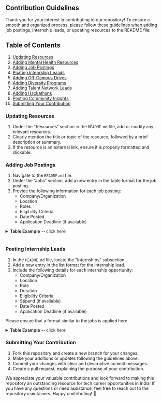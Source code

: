 ## Contribution Guidelines

Thank you for your interest in contributing to our repository! To ensure a smooth and organized process, please follow these guidelines when adding job postings, internship leads, or updating resources to the README file:


## Table of Contents

1. [Updating Resources](#updating-resources)
2. [Adding Mental Health Resources](#adding-mental-health-resources)
3. [Adding Job Postings](#adding-job-postings)
4. [Poating Intenrship Leaads](#posting-internship-leads)
5. [Adding Off-Campus Drives](#adding-off-campus-drives)
6. [Adding Diversity Programs](#adding-diversity-programs)
7. [Adding Talent Network Leads](#adding-talent-network-leads)
8. [Adding Hackathons](#adding-hackathons)
9. [Posting Community Insights](#posting-community-insights)
10. [Submitting Your Contribution](#submitting-your-contribution)
 
### Updating Resources

1. Under the "Resources" section in the `README.md` file, add or modify any relevant resources.
2. Clearly mention the title or topic of the resource, followed by a brief description or summary.
3. If the resource is an external link, ensure it is properly formatted and clickable.


### Adding Job Postings

1. Navigate to the `README.md` file.
2. Under the "Jobs" section, add a new entry in the table format for the job posting.
3. Provide the following information for each job posting:
   - Company/Organization
   - Location
   - Roles
   - Eligibility Criteria
   - Date Posted
   - Application Deadline (if available)
  
<details>
<summary><b>Table Example</b> -- click here</summary> <br>

- If you were **ADDING** a job opening for *Flipkart*:

| Company | Location | Roles | Eligibility Criteria (Education) | Date Posted <br> mm/dd/yyyy | Application Deadline (if available) <br> mm/dd/yyyy |
| ------- | -------- | ----- | -------------------------------- | --------------------------- |------------------------------------------------------|
| [Flipkart]() | Chennai, Pune, Hyderabad | [New Grad Software Engineer II]()| B.Tech(CSE, ECE, EE, IT), BCA, MCA or any other equivalent degree | 2/08/2023 | 17/08/2023 | 


Placeholders for the table are as follows:
  - `Company`: The name of the company.
  - `Location`: The location(s) of the job opening.
  - `Roles`: Any Roles or links to the job posting. 
  - `Eligibility Criteria (Education)`: The eligibility criteria for the jobs. Just keep it to the education required.
  - `Date Posted`: The date the job opening was posted. Must be in the format of `/dd/mm/yyyy`.
  - `Application Deadline (if available)`: The date the job opening was posted. Must be in the format of `dd/mm/yyyy`.

```java
| [Company Name](link-to-job-posting) | Location (s)  | [Position Name](link-to-job-posting)| B.Tech(CSE, ECE, EE, IT), BCA, MCA or any other equivalent degree  | dd/mm/yyyy | dd/mm/yyyy |
```

<br>



</details> 
<br>


### Posting Internship Leads

1. In the `README.md` file, locate the "Internships" subsection.
2. Add a new entry in the list format for the internship lead.
3. Include the following details for each internship opportunity:
   - Company/Organization
   - Location
   - Role
   - Duration
   - Eligibility Criteria
   - Stipend (if available)
   - Date Posted
   - Application Deadline (if available)
  
Please ensure that a format similar to the jobs is applied here

<details>
<summary><b>Table Example</b> -- click here</summary> <br>

- If you were **ADDING** a intenrship opening for *Microsoft*:

| Company | Location | Role | Duration | Eligibility Criteria (Education) | Stipend | Date Posted <br> dd/mm/yyyy | Application Deadline <br> dd/mm/yyyy |
|---------|----------|------|----------|----------------------------------|---------|-----------------------------|--------------------------------------|
| [Microsoft]() | Bangalore, KA | [Software Engineering - Internship Opportunities]() | - | Bachelors/Masters in Engineering/CS/related field | - | 03/08/2023 | - |


Placeholders for the table are as follows:
  - `Company`: The name of the company.
  - `Location`: The location(s) of the job opening.
  - `Roles`: Any additional Roles or links to the job posting.
  - `Duration`: Duration of the internship.
  - `Eligibility Criteria (Education)`: The eligibility criteria for the jobs. Just keep it to the education required.
  - `Stipend`: Stipend provided for the internship.
  - `Date Posted`: The date the job opening was posted. Must be in the format of `/dd/mm/yyyy`.
  - `Application Deadline (if available)`: The date the job opening was posted. Must be in the format of `dd/mm/yyyy`.

```java
| [Company Name](link-to-job-posting) | Location (s)  | [Role](link-to-job-posting)| Duration | B.Tech(CSE, ECE, EE, IT), BCA, MCA or any other equivalent degree | Stipend | dd/mm/yyyy | dd/mm/yyyy |
```

<br>



</details> 


### Submitting Your Contribution

1. Fork this repository and create a new branch for your changes.
2. Make your additions or updates following the guidelines above.
3. Commit your changes with clear and descriptive commit messages.
4. Create a pull request, explaining the purpose of your contribution.

We appreciate your valuable contributions and look forward to making this repository an outstanding resource for tech career opportunities in India! If you have any questions or need assistance, feel free to reach out to the repository maintainers. Happy contributing! 🎉
